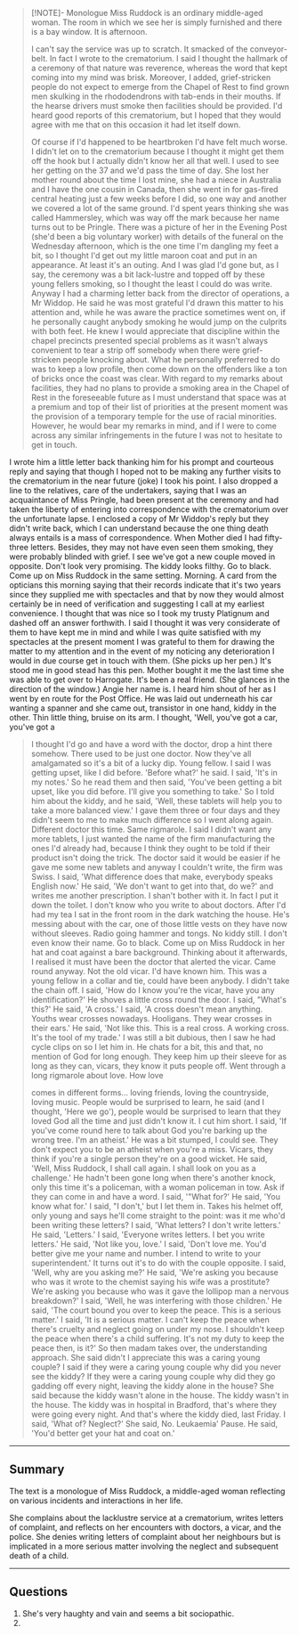
> [!NOTE]- Monologue
> Miss Ruddock is an ordinary middle-aged woman. The room in which we see her is simply furnished and there is a bay window. It is afternoon.
> 
>I can't say the service was up to scratch. It smacked of the conveyor-belt. In fact I wrote to the crematorium. I said I thought the hallmark of a ceremony of that nature was reverence, whereas the word that kept coming into my mind was brisk. Moreover, I added, grief-stricken people do not expect to emerge from the Chapel of Rest to find grown men skulking in the rhododendrons with tab-ends in their mouths. If the hearse drivers must smoke then facilities should be provided. I'd heard good reports of this crematorium, but I hoped that they would agree with me that on this occasion it had let itself down. 
>
>Of course if I'd happened to be heartbroken I'd have felt much worse. I didn't let on to the crematorium because I thought it might get them off the hook but I actually didn't know her all that well. I used to see her getting on the 37 and we'd pass the time of day. She lost her mother round about the time I lost mine, she had a niece in Australia and I have the one cousin in Canada, then she went in for gas-fired central heating just a few weeks before I did, so one way and another we covered a lot of the same ground. I'd spent years thinking she was called Hammersley, which was way off the mark because her name turns out to be Pringle. There was a picture of her in the Evening Post (she'd been a big voluntary worker) with details of the funeral on the Wednesday afternoon, which is the one time I'm dangling my feet a bit, so I thought I'd get out my little maroon coat and put in an appearance. At least it's an outing. And I was glad I'd gone but, as I say, the ceremony was a bit lack-lustre and topped off by these young fellers smoking, so I thought the least I could do was write. Anyway I had a charming letter back from the director of operations, a Mr Widdop. He said he was most grateful I'd drawn this matter to his attention and, while he was aware the practice sometimes went on, if he personally caught anybody smoking he would jump on the culprits with both feet. He knew I would appreciate that discipline within the chapel precincts presented special problems as it wasn't always convenient to tear a strip off somebody when there were grief-stricken people knocking about. What he personally preferred to do was to keep a low profile, then come down on the offenders like a ton of bricks once the coast was clear. With regard to my remarks about facilities, they had no plans to provide a smoking area in the Chapel of Rest in the foreseeable future as I must understand that space was at a premium and top of their list of priorities at the present moment was the provision of a temporary temple for the use of racial minorities. However, he would bear my remarks in mind, and if I were to come across any similar infringements in the future I was not to hesitate to get in touch.
>
I wrote him a little letter back thanking him for his prompt and courteous reply and saying that though I hoped not to be making any further visits to the crematorium in the near future (joke) I took his point. I also dropped a line to the relatives, care of the undertakers, saying that I was an acquaintance of Miss Pringle, had been present at the ceremony and had taken the liberty of entering into correspondence with the crematorium over the unfortunate lapse. I enclosed a copy of Mr Widdop's reply but they didn't write back, which I can understand because the one thing death always entails is a mass of correspondence. When Mother died I had fifty-three letters. Besides, they may not have even seen them smoking, they were probably blinded with grief. I see we've got a new couple moved in opposite. Don't look very promising. The kiddy looks filthy. Go to black. Come up on Miss Ruddock in the same setting. Morning. A card from the opticians this morning saying that their records indicate that it's two years since they supplied me with spectacles and that by now they would almost certainly be in need of verification and suggesting I call at my earliest convenience. I thought that was nice so I took my trusty Platignum and dashed off an answer forthwith. I said I thought it was very considerate of them to have kept me in mind and while I was quite satisfied with my spectacles at the present moment I was grateful to them for drawing the matter to my attention and in the event of my noticing any deterioration I would in due course get in touch with them. (She picks up her pen.) It's stood me in good stead has this pen. Mother bought it me the last time she was able to get over to Harrogate. It's been a real friend. (She glances in the direction of the window.) Angie her name is. I heard him shout of her as I went by en route for the Post Office. He was laid out underneath his car wanting a spanner and she came out, transistor in one hand, kiddy in the other. Thin little thing, bruise on its arm. I thought, 'Well, you've got a car, you've got a
> 
> I thought I'd go and have a word with the doctor, drop a hint there somehow. There used to be just one doctor. Now they've all amalgamated so it's a bit of a lucky dip. Young fellow. I said I was getting upset, like I did before. 'Before what?' he said. I said, 'It's in my notes.' So he read them and then said, 'You've been getting a bit upset, like you did before. I'll give you something to take.' So I told him about the kiddy, and he said, 'Well, these tablets will help you to take a more balanced view.' I gave them three or four days and they didn't seem to me to make much difference so I went along again. Different doctor this time. Same rigmarole. I said I didn't want any more tablets, I just wanted the name of the firm manufacturing the ones I'd already had, because I think they ought to be told if their product isn't doing the trick. The doctor said it would be easier if he gave me some new tablets and anyway I couldn't write, the firm was Swiss. I said, 'What difference does that make, everybody speaks English now.' He said, 'We don't want to get into that, do we?' and writes me another prescription. I shan't bother with it. In fact I put it down the toilet. I don't know who you write to about doctors. After I'd had my tea I sat in the front room in the dark watching the house. He's messing about with the car, one of those little vests on they have now without sleeves. Radio going hammer and tongs. No kiddy still. I don't even know their name. Go to black. Come up on Miss Ruddock in her hat and coat against a bare background. Thinking about it afterwards, I realised it must have been the doctor that alerted the vicar. Came round anyway. Not the old vicar. I'd have known him. This was a young fellow in a collar and tie, could have been anybody. I didn't take the chain off. I said, 'How do I know you're the vicar, have you any identification?' He shoves a little cross round the door. I said, "What's this?' He said, 'A cross.' I said, 'A cross doesn't mean anything. Youths wear crosses nowadays. Hooligans. They wear crosses in their ears.' He said, 'Not like this. This is a real cross. A working cross. It's the tool of my trade.' I was still a bit dubious, then I saw he had cycle clips on so I let him in. He chats for a bit, this and that, no mention of God for long enough. They keep him up their sleeve for as long as they can, vicars, they know it puts people off. Went through a long rigmarole about love. How love
> 
> comes in different forms... loving friends, loving the countryside, loving music. People would be surprised to learn, he said (and I thought, 'Here we go'), people would be surprised to learn that they loved God all the time and just didn't know it. I cut him short. I said, 'If you've come round here to talk about God you're barking up the wrong tree. I'm an atheist.' He was a bit stumped, I could see. They don't expect you to be an atheist when you're a miss. Vicars, they think if you're a single person they're on a good wicket. He said, 'Well, Miss Ruddock, I shall call again. I shall look on you as a challenge.' He hadn't been gone long when there's another knock, only this time it's a policeman, with a woman policeman in tow. Ask if they can come in and have a word. I said, '"What for?' He said, 'You know what for.' I said, "I don't,' but I let them in. Takes his helmet off, only young and says he'll come straight to the point: was it me who'd been writing these letters? I said, 'What letters? I don't write letters.' He said, 'Letters.' I said, 'Everyone writes letters. I bet you write letters.' He said, 'Not like you, love.' I said, 'Don't love me. You'd better give me your name and number. I intend to write to your superintendent.' It turns out it's to do with the couple opposite. I said, 'Well, why are you asking me?' He said, 'We're asking you because who was it wrote to the chemist saying his wife was a prostitute? We're asking you because who was it gave the lollipop man a nervous breakdown?' I said, 'Well, he was interfering with those children.' He said, 'The court bound you over to keep the peace. This is a serious matter.' I said, 'It is a serious matter. I can't keep the peace when there's cruelty and neglect going on under my nose. I shouldn't keep the peace when there's a child suffering. It's not my duty to keep the peace then, is it?' So then madam takes over, the understanding approach. She said didn't I appreciate this was a caring young couple? I said if they were a caring young couple why did you never see the kiddy? If they were a caring young couple why did they go gadding off every night, leaving the kiddy alone in the house? She said because the kiddy wasn't alone in the house. The kiddy wasn't in the house. The kiddy was in hospital in Bradford, that's where they were going every night. And that's where the kiddy died, last Friday. I said, 'What of? Neglect?' She said, No. Leukaemia' Pause. He said, 'You'd better get your hat and coat on.'

-----
## Summary

The text is a monologue of Miss Ruddock, a middle-aged woman reflecting on various incidents and interactions in her life. 

She complains about the lacklustre service at a crematorium, writes letters of complaint, and reflects on her encounters with doctors, a vicar, and the police. She denies writing letters of complaint about her neighbours but is implicated in a more serious matter involving the neglect and subsequent death of a child.

-----
## Questions
1) She's very haughty and vain and seems a bit sociopathic.
2) 